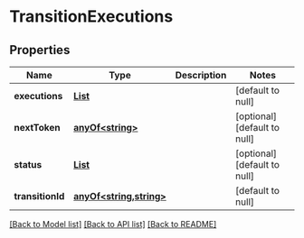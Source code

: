 # TransitionExecutions
## Properties

Name | Type | Description | Notes
------------ | ------------- | ------------- | -------------
**executions** | [**List**](TransitionExecutions_executions.md) |  | [default to null]
**nextToken** | [**anyOf&lt;string&gt;**](anyOf&lt;string&gt;.md) |  | [optional] [default to null]
**status** | [**List**](string.md) |  | [optional] [default to null]
**transitionId** | [**anyOf&lt;string,string&gt;**](anyOf&lt;string,string&gt;.md) |  | [default to null]

[[Back to Model list]](../README.md#documentation-for-models) [[Back to API list]](../README.md#documentation-for-api-endpoints) [[Back to README]](../README.md)


